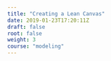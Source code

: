 ```yaml
---
title: "Creating a Lean Canvas"
date: 2019-01-23T17:20:11Z
draft: false
root: false
weight: 3
course: "modeling"
---
```


